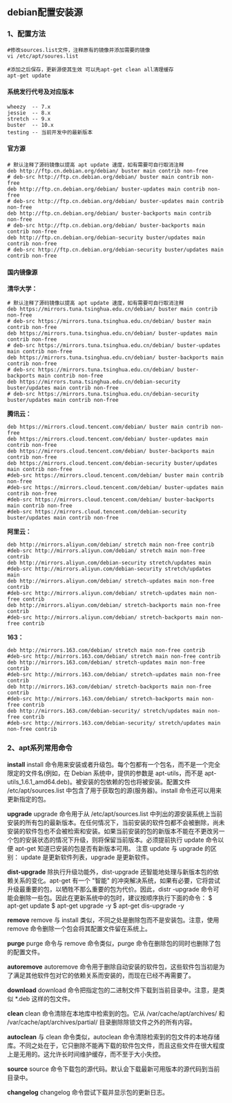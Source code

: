 ## debian配置安装源



### 1、配置方法

```shell
#修改sources.list文件，注释原有的镜像并添加需要的镜像
vi /etc/apt/soures.list

#添加之后保存，更新源使其生效 可以先apt-get clean all清理缓存
apt-get update
```



#### 系统发行代号及对应版本

```
wheezy  -- 7.x
jessie  -- 8.x
stretch -- 9.x
buster  -- 10.x
testing -- 当前开发中的最新版本
```

#### 官方源

```
# 默认注释了源码镜像以提高 apt update 速度，如有需要可自行取消注释
deb http://ftp.cn.debian.org/debian/ buster main contrib non-free
# deb-src http://ftp.cn.debian.org/debian/ buster main contrib non-free
deb http://ftp.cn.debian.org/debian/ buster-updates main contrib non-free
# deb-src http://ftp.cn.debian.org/debian/ buster-updates main contrib non-free
deb http://ftp.cn.debian.org/debian/ buster-backports main contrib non-free
# deb-src http://ftp.cn.debian.org/debian/ buster-backports main contrib non-free
deb http://ftp.cn.debian.org/debian-security buster/updates main contrib non-free
# deb-src http://ftp.cn.debian.org/debian-security buster/updates main contrib non-free
```

#### 国内镜像源

**清华大学：**

```
# 默认注释了源码镜像以提高 apt update 速度，如有需要可自行取消注释
deb https://mirrors.tuna.tsinghua.edu.cn/debian/ buster main contrib non-free
# deb-src https://mirrors.tuna.tsinghua.edu.cn/debian/ buster main contrib non-free
deb https://mirrors.tuna.tsinghua.edu.cn/debian/ buster-updates main contrib non-free
# deb-src https://mirrors.tuna.tsinghua.edu.cn/debian/ buster-updates main contrib non-free
deb https://mirrors.tuna.tsinghua.edu.cn/debian/ buster-backports main contrib non-free
# deb-src https://mirrors.tuna.tsinghua.edu.cn/debian/ buster-backports main contrib non-free
deb https://mirrors.tuna.tsinghua.edu.cn/debian-security buster/updates main contrib non-free
# deb-src https://mirrors.tuna.tsinghua.edu.cn/debian-security buster/updates main contrib non-free
```

**腾讯云：**

```
deb https://mirrors.cloud.tencent.com/debian/ buster main contrib non-free
deb https://mirrors.cloud.tencent.com/debian/ buster-updates main contrib non-free
deb https://mirrors.cloud.tencent.com/debian/ buster-backports main contrib non-free
deb https://mirrors.cloud.tencent.com/debian-security buster/updates main contrib non-free
#deb-src https://mirrors.cloud.tencent.com/debian/ buster main contrib non-free
#deb-src https://mirrors.cloud.tencent.com/debian/ buster-updates main contrib non-free
#deb-src https://mirrors.cloud.tencent.com/debian/ buster-backports main contrib non-free
#deb-src https://mirrors.cloud.tencent.com/debian-security buster/updates main contrib non-free
```

**阿里云：**

```
deb http://mirrors.aliyun.com/debian/ stretch main non-free contrib
#deb-src http://mirrors.aliyun.com/debian/ stretch main non-free contrib
deb http://mirrors.aliyun.com/debian-security stretch/updates main
#deb-src http://mirrors.aliyun.com/debian-security stretch/updates main
deb http://mirrors.aliyun.com/debian/ stretch-updates main non-free contrib
#deb-src http://mirrors.aliyun.com/debian/ stretch-updates main non-free contrib
deb http://mirrors.aliyun.com/debian/ stretch-backports main non-free contrib
#deb-src http://mirrors.aliyun.com/debian/ stretch-backports main non-free contrib
```

**163：**

```
deb http://mirrors.163.com/debian/ stretch main non-free contrib
#deb-src http://mirrors.163.com/debian/ stretch main non-free contrib
deb http://mirrors.163.com/debian/ stretch-updates main non-free contrib
#deb-src http://mirrors.163.com/debian/ stretch-updates main non-free contrib
deb http://mirrors.163.com/debian/ stretch-backports main non-free contrib
#deb-src http://mirrors.163.com/debian/ stretch-backports main non-free contrib
deb http://mirrors.163.com/debian-security/ stretch/updates main non-free contrib
#deb-src http://mirrors.163.com/debian-security/ stretch/updates main non-free contrib
```



### 2、apt系列常用命令

**install**
	install 命令用来安装或者升级包。每个包都有一个包名，而不是一个完全限定的文件名(例如，在 Debian 系统中，提供的参数是 apt-utils，而不是 apt-utils_1.6.1_amd64.deb)。被安装的包依赖的包也将被安装。配置文件 /etc/apt/sources.list 中包含了用于获取包的源(服务器)。install 命令还可以用来更新指定的包。

**upgrade**
	upgrade 命令用于从 /etc/apt/sources.list 中列出的源安装系统上当前安装的所有包的最新版本。在任何情况下，当前安装的软件包都不会被删除，尚未安装的软件包也不会被检索和安装。如果当前安装的包的新版本不能在不更改另一个包的安装状态的情况下升级，则将保留当前版本。必须提前执行 update 命令以便 apt-get 知道已安装的包是否有新版本可用。
注意 update 与 upgrade 的区别：
update 是更新软件列表，upgrade 是更新软件。

**dist-upgrade**
除执行升级功能外，dist-upgrade 还智能地处理与新版本包的依赖关系的变化。apt-get 有一个 "智能" 的冲突解决系统，如果有必要，它将尝试升级最重要的包，以牺牲不那么重要的包为代价。因此，distr -upgrade 命令可能会删除一些包。因此在更新系统中的包时，建议按顺序执行下面的命令：
$ apt-get update
$ apt-get upgrade -y
$ apt-get dis-upgrade -y

**remove**
remove 与 install 类似，不同之处是删除包而不是安装包。注意，使用 remove 命令删除一个包会将其配置文件留在系统上。

**purge**
purge 命令与 remove 命令类似，purge 命令在删除包的同时也删除了包的配置文件。

**autoremove**
autoremove 命令用于删除自动安装的软件包，这些软件包当初是为了满足其他软件包对它的依赖关系而安装的，而现在已经不再需要了。

**download**
download 命令把指定包的二进制文件下载到当前目录中。注意，是类似 *.deb 这样的包文件。

**clean**
clean 命令清除在本地库中检索到的包。它从 /var/cache/apt/archives/ 和 /var/cache/apt/archives/partial/ 目录删除除锁文件之外的所有内容。

**autoclean**
与 clean 命令类似，autoclean 命令清除检索到的包文件的本地存储库。不同之处在于，它只删除不能再下载的软件包文件，而且这些文件在很大程度上是无用的。这允许长时间维护缓存，而不至于大小失控。

**source**
source 命令下载包的源代码。默认会下载最新可用版本的源代码到当前目录中。

**changelog**
changelog 命令尝试下载并显示包的更新日志。